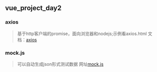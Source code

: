 ## vue_project_day2

### axios
> 基于http客户端的promise，面向浏览器和nodejs;示例看axios.html 文档：[axios](https://segmentfault.com/a/1190000008470355)

### mock.js
> 可以自动生成json形式测试数据 网址[mock.js](https://github.com/nuysoft/Mock/wiki/Getting-Started)